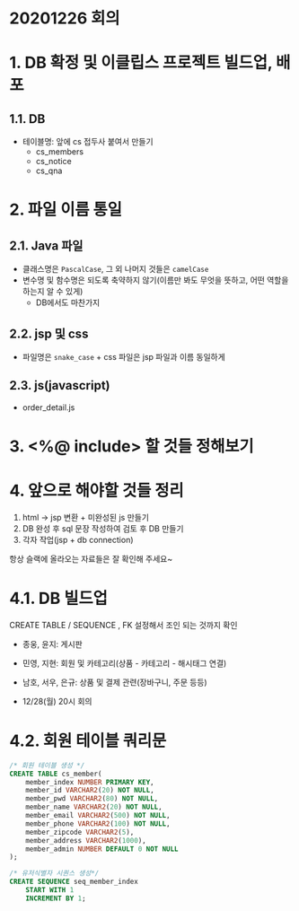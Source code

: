 # 20201226 회의
# 1. DB 확정 및 이클립스 프로젝트 빌드업, 배포
## 1.1. DB
- 테이블명: 앞에 cs 접두사 붙여서 만들기
  - cs_members
  - cs_notice
  - cs_qna
# 2. 파일 이름 통일
## 2.1. Java 파일
- 클래스명은 `PascalCase`, 그 외 나머지 것들은 `camelCase`
- 변수명 및 함수명은 되도록 축약하지 않기(이름만 봐도 무엇을 뜻하고, 어떤 역할을 하는지 알 수 있게)
  - DB에서도 마찬가지
## 2.2. jsp 및 css
- 파일명은 `snake_case` + css 파일은 jsp 파일과 이름 동일하게
## 2.3. js(javascript)
- order_detail.js

# 3. <%@ include> 할 것들 정해보기

# 4. 앞으로 해야할 것들 정리
1. html -> jsp 변환 + 미완성된 js 만들기
2. DB 완성 후 sql 문장 작성하여 검토 후 DB 만들기
3. 각자 작업(jsp + db connection)

항상 슬랙에 올라오는 자료들은 잘 확인해 주세요~

# 4.1. DB 빌드업
CREATE TABLE / SEQUENCE , FK 설정해서 조인 되는 것까지 확인
- 종웅, 윤지: 게시판
- 민영, 지현: 회원 및 카테고리(상품 - 카테고리 - 해시태그 연결)
- 남호, 서우, 은규: 상품 및 결제 관련(장바구니, 주문 등등)

- 12/28(월) 20시 회의
# 4.2. 회원 테이블 쿼리문
```sql
/* 회원 테이블 생성 */
CREATE TABLE cs_member(
    member_index NUMBER PRIMARY KEY,
    member_id VARCHAR2(20) NOT NULL,
    member_pwd VARCHAR2(80) NOT NULL,
    member_name VARCHAR2(20) NOT NULL,
    member_email VARCHAR2(500) NOT NULL,
    member_phone VARCHAR2(100) NOT NULL,
    member_zipcode VARCHAR2(5),
    member_address VARCHAR2(1000),
    member_admin NUMBER DEFAULT 0 NOT NULL
);

/* 유저식별자 시퀀스 생성*/
CREATE SEQUENCE seq_member_index
    START WITH 1 
    INCREMENT BY 1;
```
